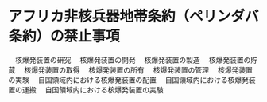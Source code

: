 # アフリカ非核兵器地帯条約（ペリンダバ条約）の禁止事項
　核爆発装置の研究
　核爆発装置の開発
　核爆発装置の製造
　核爆発装置の貯蔵
　核爆発装置の取得
　核爆発装置の所有
　核爆発装置の管理
　核爆発装置の実験
　自国領域内における核爆発装置の配置
　自国領域内における核爆発装置の運搬
　自国領域内における核爆発装置の実験

